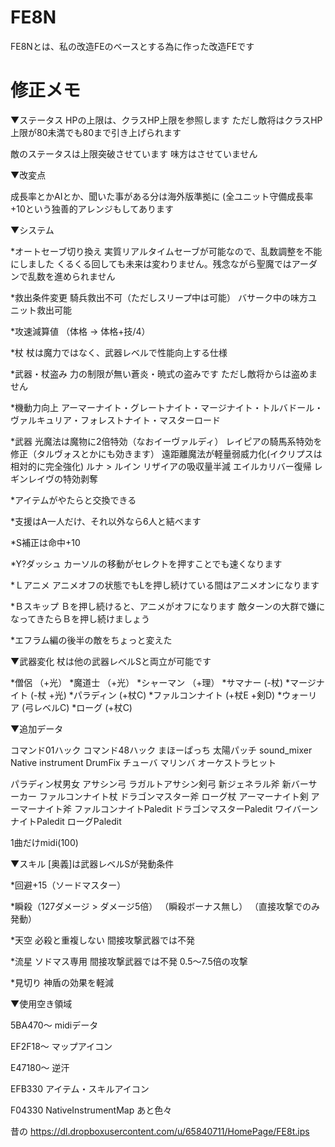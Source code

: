 # FE8N

FE8Nとは、私の改造FEのベースとする為に作った改造FEです

# 修正メモ

▼ステータス
HPの上限は、クラスHP上限を参照します
ただし敵将はクラスHP上限が80未満でも80まで引き上げられます

敵のステータスは上限突破させています
味方はさせていません

▼改変点

成長率とかAIとか、聞いた事がある分は海外版準拠に
(全ユニット守備成長率+10という独善的アレンジもしてあります

▼システム

*オートセーブ切り換え
実質リアルタイムセーブが可能なので、乱数調整を不能にしました
くるくる回しても未来は変わりません。残念ながら聖魔ではアーダンで乱数を進められません

*救出条件変更
騎兵救出不可（ただしスリープ中は可能）
バサーク中の味方ユニット救出可能

*攻速減算値
（体格 → 体格+技/4）

*杖
杖は魔力ではなく、武器レベルで性能向上する仕様

*武器・杖盗み
力の制限が無い蒼炎・暁式の盗みです
ただし敵将からは盗めません

*機動力向上
アーマーナイト・グレートナイト・マージナイト・トルバドール・ヴァルキュリア・フォレストナイト・マスターロード

*武器
光魔法は魔物に2倍特効（なおイーヴァルディ）
レイピアの騎馬系特効を修正（タルヴォスとかにも効きます）
遠距離魔法が軽量弱威力化(イクリプスは相対的に完全強化)
ルナ > ルイン
リザイアの吸収量半減
エイルカリバー復帰
レギンレイヴの特効剥奪

*アイテムがやたらと交換できる

*支援はA一人だけ、それ以外なら6人と結べます

*S補正は命中+10

*Y?ダッシュ
カーソルの移動がセレクトを押すことでも速くなります

*Ｌアニメ
アニメオフの状態でもLを押し続けている間はアニメオンになります

*Ｂスキップ
Ｂを押し続けると、アニメがオフになります
敵ターンの大群で嫌になってきたらＢを押し続けましょう

*エフラム編の後半の敵をちょっと変えた

▼武器変化
杖は他の武器レベルSと両立が可能です

*僧侶
（+光）
*魔道士
（+光）
*シャーマン
（+理）
*サマナー
(-杖)
*マージナイト
(-杖 +光)
*パラディン
(+杖C)
*ファルコンナイト
(+杖E +剣D)
*ウォーリア
(弓レベルC)
*ローグ
(+杖C)

▼追加データ

コマンド01ハック
コマンド48ハック
まほーぱっち
太陽パッチ
sound_mixer
Native instrument 
DrumFix
チューバ
マリンバ
オーケストラヒット

パラディン杖男女
アサシン弓
ラガルトアサシン剣弓
新ジェネラル斧
新バーサーカー
ファルコンナイト杖
ドラゴンマスター斧
ローグ杖
アーマーナイト剣
アーマーナイト斧
ファルコンナイトPaledit
ドラゴンマスターPaledit
ワイバーンナイトPaledit
ローグPaledit

1曲だけmidi(100)

▼スキル
[奥義]は武器レベルSが発動条件

*回避+15（ソードマスター）

*瞬殺（127ダメージ > ダメージ5倍）
（瞬殺ボーナス無し）
（直接攻撃でのみ発動）

*天空
必殺と重複しない
間接攻撃武器では不発

*流星
ソドマス専用
間接攻撃武器では不発
0.5～7.5倍の攻撃

*見切り
神盾の効果を軽減

▼使用空き領域

5BA470～
midiデータ

EF2F18～
マップアイコン

E47180～
逆汗

EFB330
アイテム・スキルアイコン

F04330
NativeInstrumentMap
あと色々

昔の
https://dl.dropboxusercontent.com/u/65840711/HomePage/FE8t.ips